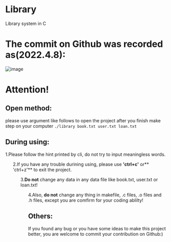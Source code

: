 # Library
Library system in C
# The commit on Github was recorded as(2022.4.8):
![image](https://user-images.githubusercontent.com/93996508/162400274-00ed4c0b-0f4a-4ed2-9228-ca59606b10f4.png)

# Attention!
## Open method:
please use argument like follows to open the project after you finish make step on your computer
`
./library book.txt user.txt loan.txt
`
## During using:
1.Please follow the hint printed by cli, do not try to input meaningless words.<ul>
2.If you have any trouble durining using, please use **'ctrl+c'** or** 'ctrl+z'** to exit the project.<ul>
3.**Do not** change any data in any data file like book.txt, user.txt or loan.txt!<ul>
4.Also, **do not** change any thing in makefile, .c files, .o files and .h files, except you are comfirm for your coding ablilty!

## Others:
If you found any bug or you have some ideas to make this project better, you are welcome to commit your contribution on Github:)

